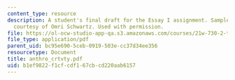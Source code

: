 ```yaml
---
content_type: resource
description: A student's final draft for the Essay I assignment. Sample student essay
  courtesy of Omri Schwartz. Used with permission.
file: https://ol-ocw-studio-app-qa.s3.amazonaws.com/courses/21w-730-2-the-creative-spark-fall-2004/b1ef9822f1cfcdf167cbcd220aab6157_anthro_crtvty.pdf
file_type: application/pdf
parent_uid: bc95e690-5ceb-0919-503e-cc37d34ee356
resourcetype: Document
title: anthro_crtvty.pdf
uid: b1ef9822-f1cf-cdf1-67cb-cd220aab6157
---
```

